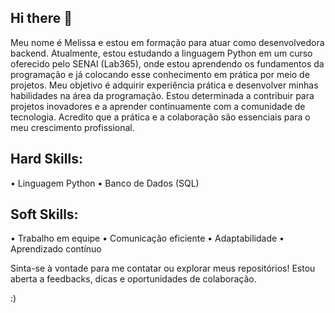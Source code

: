 ## Hi there 👋
Meu nome é Melissa e estou em formação para atuar como desenvolvedora backend. Atualmente, estou estudando a linguagem Python em um curso oferecido pelo SENAI (Lab365), onde estou aprendendo os fundamentos da programação e já colocando esse conhecimento em prática por meio de projetos. 
Meu objetivo é adquirir experiência prática e desenvolver minhas habilidades na área da programação. Estou determinada a contribuir para projetos inovadores e a aprender continuamente com a comunidade de tecnologia. Acredito que a prática e a colaboração são essenciais para o meu crescimento profissional.

## Hard Skills:
•	Linguagem Python 
•	Banco de Dados (SQL)

## Soft Skills:
•	Trabalho em equipe 
•	Comunicação eficiente 
•	Adaptabilidade 
•	Aprendizado contínuo 

Sinta-se à vontade para me contatar ou explorar meus repositórios! Estou aberta a feedbacks, dicas e oportunidades de colaboração. 

:) 
